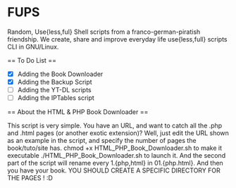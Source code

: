 FUPS
====

Random, Use{less,ful} Shell scripts from a franco-german-piratish friendship. 
We create, share and improve everyday life use{less,full} scripts CLI in GNU/Linux.

== To Do List ==
- [x] Adding the Book Downloader
- [x] Adding the Backup Script
- [ ] Adding the YT-DL scripts 
- [ ] Adding the IPTables script

== About the HTML & PHP Book Downloader ==

This script is very simple.
You have an URL, and want to catch all the .php and .html pages (or another exotic extension)?
Well, just edit the URL shown as an example in the script, and specify the number of pages the book/tuto/site has.
chmod +x HTML_PHP_Book_Downloader.sh to make it executable
./HTML_PHP_Book_Downloader.sh to launch it.
And the second part of the script will rename every 1.{php,html} in 01.{php.html}.
And then you have your book. YOU SHOULD CREATE A SPECIFIC DIRECTORY FOR THE PAGES ! :D
